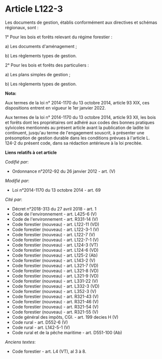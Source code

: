 # Article L122-3

Les documents de gestion, établis conformément aux directives et schémas régionaux, sont :

1° Pour les bois et forêts relevant du régime forestier :

a) Les documents d'aménagement ;

b) Les règlements types de gestion.

2° Pour les bois et forêts des particuliers :

a) Les plans simples de gestion ;

b) Les règlements types de gestion.

**Nota:**

Aux termes de la loi n° 2014-1170 du 13 octobre 2014, article 93 XIX, ces dispositions entrent en vigueur le 1er janvier
2022. 

Aux termes de la loi n° 2014-1170 du 13 octobre 2014, article 93 XII, les bois et forêts dont les propriétaires ont adhéré
aux codes des bonnes pratiques sylvicoles mentionnés au présent article avant la publication de ladite loi continuent,
jusqu'au terme de l'engagement souscrit, à présenter une présomption de gestion durable dans les conditions prévues à
l'article L. 124-2 du présent code, dans sa rédaction antérieure à la loi precitée.

**Liens relatifs à cet article**

_Codifié par_:

  - Ordonnance n°2012-92 du 26 janvier 2012 - art. (V)

_Modifié par_:

  - Loi n°2014-1170 du 13 octobre 2014 - art. 69

_Cité par_:

  - Décret n°2018-313 du 27 avril 2018 - art. 1
  - Code de l'environnement - art. L425-6 (V)
  - Code de l'environnement - art. R331-14 (V)
  - Code forestier (nouveau) - art. L122-11 (VD)
  - Code forestier (nouveau) - art. L122-3-1 (V)
  - Code forestier (nouveau) - art. L122-7 (V)
  - Code forestier (nouveau) - art. L122-7-1 (V)
  - Code forestier (nouveau) - art. L124-3 (VT)
  - Code forestier (nouveau) - art. L124-6 (VD)
  - Code forestier (nouveau) - art. L125-2 (Ab)
  - Code forestier (nouveau) - art. L143-2 (V)
  - Code forestier (nouveau) - art. L321-7 (VD)
  - Code forestier (nouveau) - art. L321-8 (VD)
  - Code forestier (nouveau) - art. L321-9 (VD)
  - Code forestier (nouveau) - art. L331-22 (V)
  - Code forestier (nouveau) - art. L332-3 (VD)
  - Code forestier (nouveau) - art. L352-3 (V)
  - Code forestier (nouveau) - art. R321-43 (V)
  - Code forestier (nouveau) - art. R321-46 (V)
  - Code forestier (nouveau) - art. R321-54 (V)
  - Code forestier (nouveau) - art. R321-55 (V)
  - Code général des impôts, CGI. - art. 199 decies H (V)
  - Code rural - art. D552-6 (V)
  - Code rural - art. L142-5-1 (V)
  - Code rural et de la pêche maritime - art. D551-100 (Ab)

_Anciens textes_:

  - Code forestier - art. L4 (VT), al 3 à 8.
